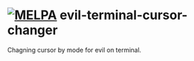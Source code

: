 [![MELPA](http://melpa.org/packages/evil-terminal-cursor-changer-badge.svg)](http://melpa.org/#/evil-terminal-cursor-changer)
evil-terminal-cursor-changer
============================

Chagning cursor by mode for evil on terminal.
